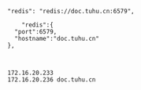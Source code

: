     "redis": "redis://doc.tuhu.cn:6579",

        "redis":{
      "port":6579,
      "hostname":"doc.tuhu.cn"
    },



    172.16.20.233
    172.16.20.236 doc.tuhu.cn